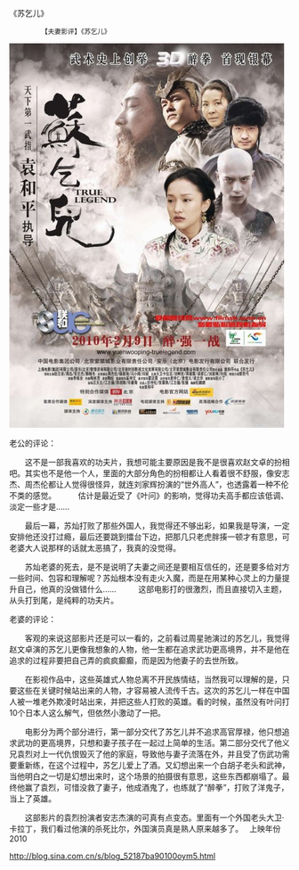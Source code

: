 《苏乞儿》

			【夫妻影评】《苏乞儿》

![](./img/52187ba9t9c6787566469&690.jpg)



老公的评论：
 

　　这不是一部我喜欢的功夫片，我想可能主要原因是我不是很喜欢赵文卓的扮相吧。其实也不是他一个人，里面的大部分角色的扮相都让人看着很不舒服，像安志杰、周杰伦都让人觉得很怪异，就连刘家辉扮演的“世外高人”，也透露着一种不伦不类的感觉。
 
　　估计是最近受了《叶问》的影响，觉得功夫高手都应该低调、淡定一些才是……
 

　　最后一幕，苏灿打败了那些外国人，我觉得还不够出彩，如果我是导演，一定安排他还没打过瘾，最后还要跳到擂台下边，把那几只老虎胖揍一顿才有意思，可老婆大人说那样的话就太恶搞了，我真的没觉得。
 

　　苏灿老婆的死去，是不是说明了夫妻之间还是要相互信任的，还是要多给对方一些时间、包容和理解呢？苏灿根本没有走火入魔，而是在用某种心灵上的力量提升自己，他真的没做错什么……
 
　　这部电影打的很激烈，而且直接切入主题，从头打到尾，是纯粹的功夫片。

老婆的评论：
 

　　客观的来说这部影片还是可以一看的，之前看过周星驰演过的苏乞儿，我觉得赵文卓演的苏乞儿更像我想象的人物，他一生都在追求武功更高境界，并不是他在追求的过程非要把自己弄的疯疯癫癫，而是因为他妻子的去世所致。
 

　　在影视作品中，这些英雄式人物总离不开民族情结，当然我可以理解的是，只要这些在关键时候站出来的人物，才容易被人流传千古。这次的苏乞儿一样在中国人被一堆老外欺凌时站出来，并把这些人打败的英雄。看的时候，虽然没有叶问打10个日本人这么解气，但依然小激动了一把。
 

　　电影分为两个部分进行，第一部分交代了苏乞儿并不追求高官厚禄，他只想追求武功的更高境界，只想和妻子孩子在一起过上简单的生活。第二部分交代了他义兄袁烈对上一代仇恨毁灭了他的家庭，导致他与妻子流落在外，并且受了伤武功需要重新练，在这个过程中，苏乞儿爱上了酒。又幻想出来一个白胡子老头和武神，当他明白之一切是幻想出来时，这个场景的拍摄很有意思，这些东西都崩塌了。最终他赢了袁烈，可惜没救了妻子，他成酒鬼了，也练就了“醉拳”，打败了洋鬼子，当上了英雄。
 

　　这部影片的袁烈扮演者安志杰演的可真有点变态。里面有一个外国老头大卫·卡拉丁，我们看过他演的杀死比尔，外国演员真是熟人原来越多了。
 
上映年份
2010							
		
http://blog.sina.com.cn/s/blog_52187ba90100oym5.html
